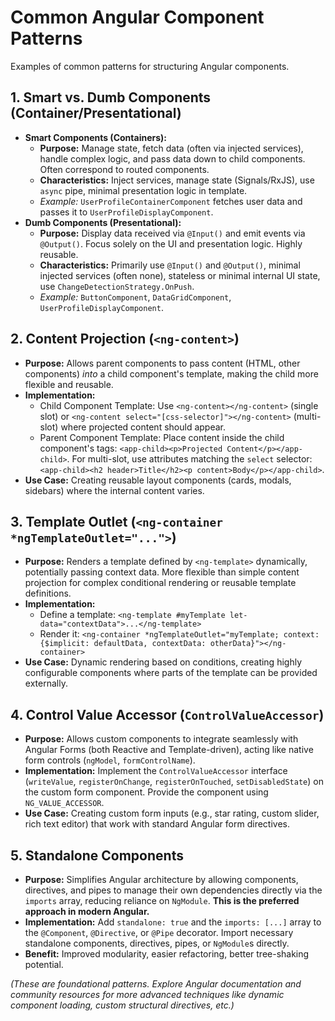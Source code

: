 # Common Angular Component Patterns

Examples of common patterns for structuring Angular components.

## 1. Smart vs. Dumb Components (Container/Presentational)

*   **Smart Components (Containers):**
    *   **Purpose:** Manage state, fetch data (often via injected services), handle complex logic, and pass data down to child components. Often correspond to routed components.
    *   **Characteristics:** Inject services, manage state (Signals/RxJS), use `async` pipe, minimal presentation logic in template.
    *   *Example:* `UserProfileContainerComponent` fetches user data and passes it to `UserProfileDisplayComponent`.
*   **Dumb Components (Presentational):**
    *   **Purpose:** Display data received via `@Input()` and emit events via `@Output()`. Focus solely on the UI and presentation logic. Highly reusable.
    *   **Characteristics:** Primarily use `@Input()` and `@Output()`, minimal injected services (often none), stateless or minimal internal UI state, use `ChangeDetectionStrategy.OnPush`.
    *   *Example:* `ButtonComponent`, `DataGridComponent`, `UserProfileDisplayComponent`.

## 2. Content Projection (`<ng-content>`)

*   **Purpose:** Allows parent components to pass content (HTML, other components) *into* a child component's template, making the child more flexible and reusable.
*   **Implementation:**
    *   Child Component Template: Use `<ng-content></ng-content>` (single slot) or `<ng-content select="[css-selector]"></ng-content>` (multi-slot) where projected content should appear.
    *   Parent Component Template: Place content inside the child component's tags: `<app-child><p>Projected Content</p></app-child>`. For multi-slot, use attributes matching the `select` selector: `<app-child><h2 header>Title</h2><p content>Body</p></app-child>`.
*   **Use Case:** Creating reusable layout components (cards, modals, sidebars) where the internal content varies.

## 3. Template Outlet (`<ng-container *ngTemplateOutlet="...">`)

*   **Purpose:** Renders a template defined by `<ng-template>` dynamically, potentially passing context data. More flexible than simple content projection for complex conditional rendering or reusable template definitions.
*   **Implementation:**
    *   Define a template: `<ng-template #myTemplate let-data="contextData">...</ng-template>`
    *   Render it: `<ng-container *ngTemplateOutlet="myTemplate; context: {$implicit: defaultData, contextData: otherData}"></ng-container>`
*   **Use Case:** Dynamic rendering based on conditions, creating highly configurable components where parts of the template can be provided externally.

## 4. Control Value Accessor (`ControlValueAccessor`)

*   **Purpose:** Allows custom components to integrate seamlessly with Angular Forms (both Reactive and Template-driven), acting like native form controls (`ngModel`, `formControlName`).
*   **Implementation:** Implement the `ControlValueAccessor` interface (`writeValue`, `registerOnChange`, `registerOnTouched`, `setDisabledState`) on the custom form component. Provide the component using `NG_VALUE_ACCESSOR`.
*   **Use Case:** Creating custom form inputs (e.g., star rating, custom slider, rich text editor) that work with standard Angular form directives.

## 5. Standalone Components

*   **Purpose:** Simplifies Angular architecture by allowing components, directives, and pipes to manage their own dependencies directly via the `imports` array, reducing reliance on `NgModule`. **This is the preferred approach in modern Angular.**
*   **Implementation:** Add `standalone: true` and the `imports: [...]` array to the `@Component`, `@Directive`, or `@Pipe` decorator. Import necessary standalone components, directives, pipes, or `NgModule`s directly.
*   **Benefit:** Improved modularity, easier refactoring, better tree-shaking potential.

*(These are foundational patterns. Explore Angular documentation and community resources for more advanced techniques like dynamic component loading, custom structural directives, etc.)*